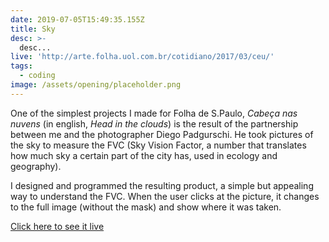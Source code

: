 ```yaml
---
date: 2019-07-05T15:49:35.155Z
title: Sky
desc: >-
  desc...
live: 'http://arte.folha.uol.com.br/cotidiano/2017/03/ceu/'
tags:
  - coding
image: /assets/opening/placeholder.png
---
```


One of the simplest projects I made for Folha de S.Paulo, *Cabeça nas nuvens* (in english, *Head in the clouds*) is the result of the partnership between me and the photographer Diego Padgurschi. He took pictures of the sky to measure the FVC (Sky Vision Factor, a number that translates how much sky a certain part of the city has, used in ecology and geography).

[](/sky-3.png)

I designed and programmed the resulting product, a simple but appealing way to understand the FVC. When the user clicks at the picture, it changes to the full image (without the mask) and show where it was taken.

[](/sky-2.png)

[](/sky-1.png)

[Click here to see it live](http://arte.folha.uol.com.br/cotidiano/2017/03/ceu/)